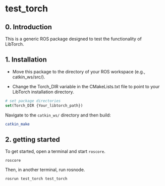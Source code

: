 # test_torch
## 0. Introduction

This is a generic ROS package designed to test the functionality of LibTorch.

## 1. Installation

- Move this package to the directory of your ROS workspace (e.g., catkin_ws/src/).

- Change the Torch_DIR variable in the CMakeLists.txt file to point to your LibTorch installation directory.

```cmake
# set package directories
set(Torch_DIR {Your_libtorch_path})
```

Navigate to the `catkin_ws/` directory and then build:

```cmake
catkin_make
```

## 2. getting started

To get started, open a terminal and start `roscore`.

```ros
roscore
```

Then, in another terminal, run rosnode.

```ros
rosrun test_torch test_torch
```